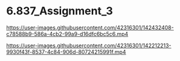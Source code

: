# 6.837_Assignment_3



https://user-images.githubusercontent.com/42316301/142432408-c78588b9-586a-4cb2-99a9-d16dfc6bc5c6.mp4


https://user-images.githubusercontent.com/42316301/142212213-9930f43f-8537-4c84-906d-80724215991f.mp4

